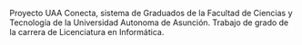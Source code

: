 Proyecto UAA Conecta, sistema de Graduados de la Facultad de Ciencias y Tecnología de la Universidad Autonoma de Asunción. 
Trabajo de grado de la carrera de Licenciatura en Informática.
